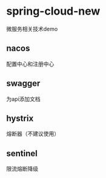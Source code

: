 # spring-cloud-new
微服务相关技术demo  

## nacos  
配置中心和注册中心  

## swagger
为api添加文档  

## hystrix
熔断器（不建议使用）

## sentinel
限流熔断降级  

